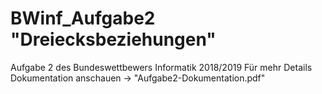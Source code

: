 # BWinf_Aufgabe2 "Dreiecksbeziehungen"
Aufgabe 2 des Bundeswettbewers Informatik 2018/2019
Für mehr Details Dokumentation anschauen -> "Aufgabe2-Dokumentation.pdf"
